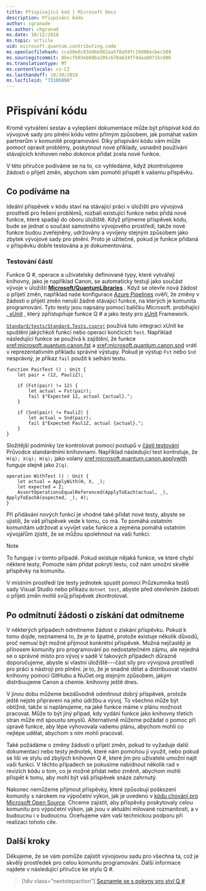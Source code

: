 ```yaml
---
title: Přispívající kód | Microsoft Docs
description: Přispívání kódu
author: cgranade
ms.author: chgranad
ms.date: 10/12/2018
ms.topic: article
uid: microsoft.quantum.contributing.code
ms.openlocfilehash: cca50e6c63d4bb982aa5f0a59fc19d08ecbec508
ms.sourcegitcommit: 8becfb03eb60ba205c670a634ff4daa8071bcd06
ms.translationtype: MT
ms.contentlocale: cs-CZ
ms.lasthandoff: 10/30/2019
ms.locfileid: "73185898"
---
```

# <a name="contributing-code"></a>Přispívání kódu #

Kromě vytváření sestav a vylepšení dokumentace může být přispívat kód do vývojové sady pro plnění kódu velmi přímým způsobem, jak pomáhat vašim partnerům v komunitě programování.
Díky přispívání kódu vám může pomoct opravit problémy, poskytnout nové příklady, usnadnit používání stávajících knihoven nebo dokonce přidat zcela nové funkce.

V této příručce podíváme se na to, co vyhledáme, když zkontrolujeme žádosti o přijetí změn, abychom vám pomohli přispět k vašemu příspěvku.

## <a name="what-we-look-for"></a>Co podíváme na ##

Ideální příspěvek v kódu staví na stávající práci v úložišti pro vývojová prostředí pro řešení problémů, rozbalí existující funkce nebo přidá nové funkce, které spadají do oboru úložiště.
Když přijmeme příspěvek kódu, bude se jednat o součást samotného vývojového prostředí, takže nové funkce budou zveřejněny, udržovány a vyvíjeny stejným způsobem jako zbytek vývojové sady pro plnění.
Proto je užitečné, pokud je funkce přidaná v příspěvku dobře testována a je dokumentována.

### <a name="unit-tests"></a>Testování částí ###

Funkce Q #, operace a uživatelsky definované typy, které vytvářejí knihovny, jako je například Canon, se automaticky testují jako součást vývoje v úložišti [**Microsoft/QuantumLibraries**](https://github.com/Microsoft/QuantumLibraries/) .
Když se otevře nová žádost o přijetí změn, například naše konfigurace [Azure Pipelines](https://azure.microsoft.com/services/devops/pipelines/) ověří, že změny v žádosti o přijetí změn neruší žádné stávající funkce, na kterých je komunita programování.
Tyto testy jsou napsány pomocí balíčku Microsoft. probíhající [. xUnit](https://www.nuget.org/packages/Microsoft.Quantum.Xunit/) , který zpřístupňuje funkce Q # a jako testy pro [xUnit](https://xunit.github.io/) Framework.

[`Standard/tests/Standard.Tests.csproj`](https://github.com/microsoft/QuantumLibraries/blob/master/Standard/tests/Standard.Tests.csproj) používá tuto integraci xUnit ke spuštění jakýchkoli funkcí nebo operací končících `Test`.
Například následující funkce se používá k zajištění, že funkce <xref:microsoft.quantum.canon.fst> a <xref:microsoft.quantum.canon.snd> vrátí v reprezentativním příkladu správné výstupy.
Pokud je výstup `Fst` nebo `Snd` nesprávný, je příkaz `fail` použit k selhání testu.

```qsharp
function PairTest () : Unit {
    let pair = (12, PauliZ);

    if (Fst(pair) != 12) {
        let actual = Fst(pair);
        fail $"Expected 12, actual {actual}.";
    }

    if (Snd(pair) != PauliZ) {
        let actual = Snd(pair);
        fail $"Expected PauliZ, actual {actual}.";
    }
}
```

Složitější podmínky lze kontrolovat pomocí postupů v [části testování](xref:microsoft.quantum.libraries.diagnostics) Průvodce standardními knihovnami.
Například následující test kontroluje, že `H(q); X(q); H(q);` jako volaný <xref:microsoft.quantum.canon.applywith> funguje stejně jako `Z(q)`.

```qsharp
operation WithTest () : Unit {
    let actual = ApplyWith(H, X, _);
    let expected = Z;
    AssertOperationsEqualReferenced(ApplyToEach(actual, _), ApplyToEachA(expected, _), 4);
}
```

Při přidávání nových funkcí je vhodné také přidat nové testy, abyste se ujistili, že váš příspěvek vede k tomu, co má.
To pomáhá ostatním komunitám udržovat a vyvíjet vaše funkce a zejména pomáhá ostatním vývojářům zjistit, že se můžou spolehnout na vaši funkci.

> [!NOTE]
> To funguje i v tomto případě.
> Pokud existuje nějaká funkce, ve které chybí některé testy, Pomozte nám přidat pokrytí testu, což nám umožní skvělé příspěvky na komunitu.

V místním prostředí lze testy jednotek spustit pomocí Průzkumníka testů sady Visual Studio nebo příkazu `dotnet test`, abyste před otevřením žádosti o přijetí změn mohli svůj příspěvek zkontrolovat.

<!-- TODO:
### Comments and Documentation ###

### Citations and References ### -->

## <a name="when-well-reject-a-pull-request"></a>Po odmítnutí žádosti o získání dat odmítneme ##

V některých případech odmítneme žádost o získání příspěvku.
Pokud k tomu dojde, neznamená to, že je to špatné, protože existuje několik důvodů, proč nemusí být možné přijmout konkrétní příspěvek.
Možná nejčastěji je přínosem komunity pro programování po nedostatečném zájmu, ale nejedná se o správné místo pro vývoj v sadě
V takových případech důrazně doporučujeme, abyste si vlastní úložiště---část síly pro vývojová prostředí pro práci s nástroji pro plnění. je to, že je snadné dělat a distribuovat vlastní knihovny pomocí GitHubu a NuGet.org stejným způsobem, jakým distribuujeme Canon a chemie. knihovny ještě dnes.

V jinou dobu můžeme bezdůvodně odmítnout dobrý příspěvek, protože ještě nejste připraveni na jeho údržbu a vývoj.
To všechno může být obtížné, takže si naplánujeme, na jaké funkce máme v plánu možnost pracovat.
Může to být jiný případ, kdy vydání funkce jako knihovny třetích stran může mít spoustu smyslů.
Alternativně můžeme požádat o pomoc při úpravě funkce, aby lépe vyhovovala vašemu plánu, abychom mohli co nejlépe udělat, abychom s ním mohli pracovat.

Také požádáme o změny žádosti o přijetí změn, pokud to vyžaduje další dokumentaci nebo testy jednotek, které nám pomohou ji využít, nebo pokud se liší ve stylu od zbylých knihoven Q #, které jim pro uživatele umožní najít vaši funkci.
V těchto případech se pokusíme nabídnout několik rad v revizích kódu o tom, co je možné přidat nebo změnit, abychom mohli přispět k tomu, aby mohl být váš příspěvek snáze zahrnutý.

Nakonec nemůžeme přijmout příspěvky, které způsobují poškození komunity s nárokem na výpočetní výkon, jak je uvedeno v [kódu chování pro Microsoft Open Source](https://opensource.microsoft.com/codeofconduct/).
Chceme zajistit, aby příspěvky poskytovaly celou komunitu pro výpočetní výkon, jak jsou v aktuální milované rozmanitosti, a v budoucnu i v budoucnu.
Oceňujeme vám vaši technickou podporu při realizaci tohoto cíle.

## <a name="next-steps"></a>Další kroky ##

Děkujeme, že se vám pomůže zajistit vývojovou sadu pro všechna ta, což je skvělý prostředek pro celou komunitu programování.
Další informace najdete v následující příručce ke stylu Q #.

> [!div class="nextstepaction"]
> [Seznamte se s pokyny pro styl Q #](xref:microsoft.quantum.contributing.style)

